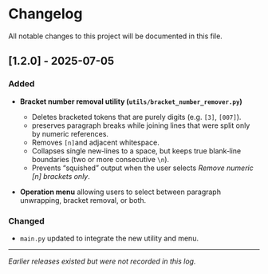 # Changelog

All notable changes to this project will be documented in this file.

## \[1.2.0] - 2025-07-05

### Added

* **Bracket number removal utility (`utils/bracket_number_remover.py`)**

  * Deletes bracketed tokens that are purely digits (e.g. `[3]`, `[007]`).
  * preserves paragraph breaks while joining lines that were split only by numeric references.
  * Removes `[n]`and adjacent whitespace.
  * Collapses single new‑lines to a space, but keeps true blank‑line boundaries (two or more consecutive `\n`).
  * Prevents “squished” output when the user selects *Remove numeric \[n] brackets only*.

* **Operation menu** allowing users to select between paragraph unwrapping, bracket removal, or both.

### Changed

* `main.py` updated to integrate the new utility and menu.

---

*Earlier releases existed but were not recorded in this log.*